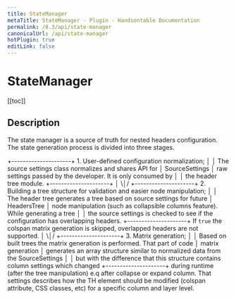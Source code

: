 ```yaml
---
title: StateManager
metaTitle: StateManager - Plugin - Handsontable Documentation
permalink: /8.3/api/state-manager
canonicalUrl: /api/state-manager
hotPlugin: true
editLink: false
---
```


# StateManager

[[toc]]

## Description

The state manager is a source of truth for nested headers configuration.
The state generation process is divided into three stages.

  +---------------------+  1. User-defined configuration normalization;
  │                     │  The source settings class normalizes and shares API for
  │   SourceSettings    │  raw settings passed by the developer. It is only consumed by
  │                     │  the header tree module.
  +---------------------+
            │
           \│/
  +---------------------+  2. Building a tree structure for validation and easier node manipulation;
  │                     │  The header tree generates a tree based on source settings for future
  │     HeadersTree     │  node manipulation (such as collapsible columns feature). While generating a tree
  │                     │  the source settings is checked to see if the configuration has overlapping headers.
  +---------------------+  If `true` the colspan matrix generation is skipped, overlapped headers are not supported.
            │
           \│/
  +---------------------+  3. Matrix generation;
  │                     │  Based on built trees the matrix generation is performed. That part of code
  │  matrix generation  │  generates an array structure similar to normalized data from the SourceSettings
  │                     │  but with the difference that this structure contains column settings which changed
  +---------------------+  during runtime (after the tree manipulation) e.q after collapse or expand column.
                           That settings describes how the TH element should be modified (colspan attribute,
                           CSS classes, etc) for a specific column and layer level.



